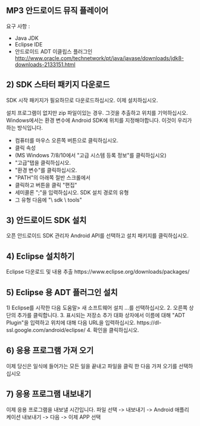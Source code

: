 
<h2>MP3 안드로이드 뮤직 플레이어</h2>

요구 사항 :
- Java JDK
- Eclipse IDE
- 안드로이드 ADT 이클립스 플러그인<br />
http://www.oracle.com/technetwork/pt/java/javase/downloads/jdk8-downloads-2133151.html

<h2>2) SDK 스타터 패키지 다운로드</h2>
SDK 시작 패키지가 필요하므로 다운로드하십시오. 이제 설치하십시오.

설치 프로그램이 없지만 zip 파일이있는 경우. 그것을 추출하고 위치를 기억하십시오. Windows에서는 환경 변수에 Android SDK에 위치를 지정해야합니다. 이것이 우리가하는 방식입니다.

* 컴퓨터를 마우스 오른쪽 버튼으로 클릭하십시오.
* 클릭 속성
* (MS Windows 7/8/10에서 "고급 시스템 등록 정보"를 클릭하십시오)
* "고급"탭을 클릭하십시오.
* "환경 변수"를 클릭하십시오.
* "PATH"의 아래쪽 절반 스크롤에서
* 클릭하고 버튼을 클릭 "편집"
* 세미콜론 ";"을 입력하십시오. SDK 설치 경로의 유형
* 그 유형 다음에 "\ sdk \ tools"

<h2>3) 안드로이드 SDK 설치</h2>
오픈 안드로이드 SDK 관리자
Android API를 선택하고 설치 패키지를 클릭하십시오.

<h2>4) Eclipse 설치하기</h2>
Eclipse 다운로드 및 내용 추출
https://www.eclipse.org/downloads/packages/

<h2>5) Eclipse 용 ADT 플러그인 설치</h2>
1) Eclipse를 시작한 다음 도움말> 새 소프트웨어 설치 ...를 선택하십시오.
2. 오른쪽 상단의 추가를 클릭합니다.
3. 표시되는 저장소 추가 대화 상자에서 이름에 대해 "ADT Plugin"을 입력하고 위치에 대해 다음 URL을 입력하십시오.
https://dl-ssl.google.com/android/eclipse/
4. 확인을 클릭하십시오.

<h2>6) 응용 프로그램 가져 오기</h2>
이제 당신은 일식에 들어가는 모든 일을 끝내고 파일을 클릭 한 다음 가져 오기를 선택하십시오

<h2>7) 응용 프로그램 내보내기</h2>
이제 응용 프로그램을 내보낼 시간입니다. 파일 선택 -> 내보내기 -> Android 애플리케이션 내보내기 -> 다음 ->
이제 APP 선택
